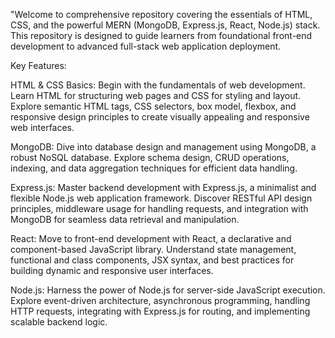 "Welcome to comprehensive repository covering the essentials of HTML, CSS, and the powerful MERN (MongoDB, Express.js, React, Node.js) stack. This repository is designed to guide learners from foundational front-end development to advanced full-stack web application deployment.

Key Features:

HTML & CSS Basics: Begin with the fundamentals of web development. Learn HTML for structuring web pages and CSS for styling and layout. Explore semantic HTML tags, CSS selectors, box model, flexbox, and responsive design principles to create visually appealing and responsive web interfaces.

MongoDB: Dive into database design and management using MongoDB, a robust NoSQL database. Explore schema design, CRUD operations, indexing, and data aggregation techniques for efficient data handling.

Express.js: Master backend development with Express.js, a minimalist and flexible Node.js web application framework. Discover RESTful API design principles, middleware usage for handling requests, and integration with MongoDB for seamless data retrieval and manipulation.

React: Move to front-end development with React, a declarative and component-based JavaScript library. Understand state management, functional and class components, JSX syntax, and best practices for building dynamic and responsive user interfaces.

Node.js: Harness the power of Node.js for server-side JavaScript execution. Explore event-driven architecture, asynchronous programming, handling HTTP requests, integrating with Express.js for routing, and implementing scalable backend logic.

